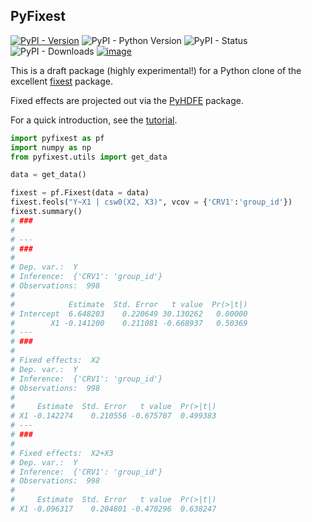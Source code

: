 ## PyFixest

[![PyPI - Version](https://img.shields.io/pypi/v/pyfixest.svg)](https://pypi.org/project/pyfixest/)
![PyPI - Python Version](https://img.shields.io/pypi/pyversions/pyfixest.svg)
![PyPI - Status](https://img.shields.io/pypi/status/pyfixest.svg)
![PyPI - Downloads](https://img.shields.io/pypi/dm/pyfixest)
[![image](https://codecov.io/gh/s3alfisc/pyfixest/branch/master/graph/badge.svg)](https://codecov.io/gh/s3alfisc/pyfixest)

This is a draft package (highly experimental!) for a Python clone of the excellent [fixest](https://github.com/lrberge/fixest) package.

Fixed effects are projected out via the [PyHDFE](https://github.com/jeffgortmaker/pyhdfe) package.

For a quick introduction, see the [tutorial](https://s3alfisc.github.io/pyfixest/tutorial/).

```python
import pyfixest as pf
import numpy as np
from pyfixest.utils import get_data

data = get_data()

fixest = pf.Fixest(data = data)
fixest.feols("Y~X1 | csw0(X2, X3)", vcov = {'CRV1':'group_id'})
fixest.summary()
# ###
#
# ---
# ###
#
# Dep. var.:  Y
# Inference:  {'CRV1': 'group_id'}
# Observations:  998
#
#            Estimate  Std. Error   t value  Pr(>|t|)
# Intercept  6.648203    0.220649 30.130262   0.00000
#        X1 -0.141200    0.211081 -0.668937   0.50369
# ---
# ###
#
# Fixed effects:  X2
# Dep. var.:  Y
# Inference:  {'CRV1': 'group_id'}
# Observations:  998
#
#     Estimate  Std. Error   t value  Pr(>|t|)
# X1 -0.142274    0.210556 -0.675707  0.499383
# ---
# ###
#
# Fixed effects:  X2+X3
# Dep. var.:  Y
# Inference:  {'CRV1': 'group_id'}
# Observations:  998
#
#     Estimate  Std. Error   t value  Pr(>|t|)
# X1 -0.096317    0.204801 -0.470296  0.638247
```



